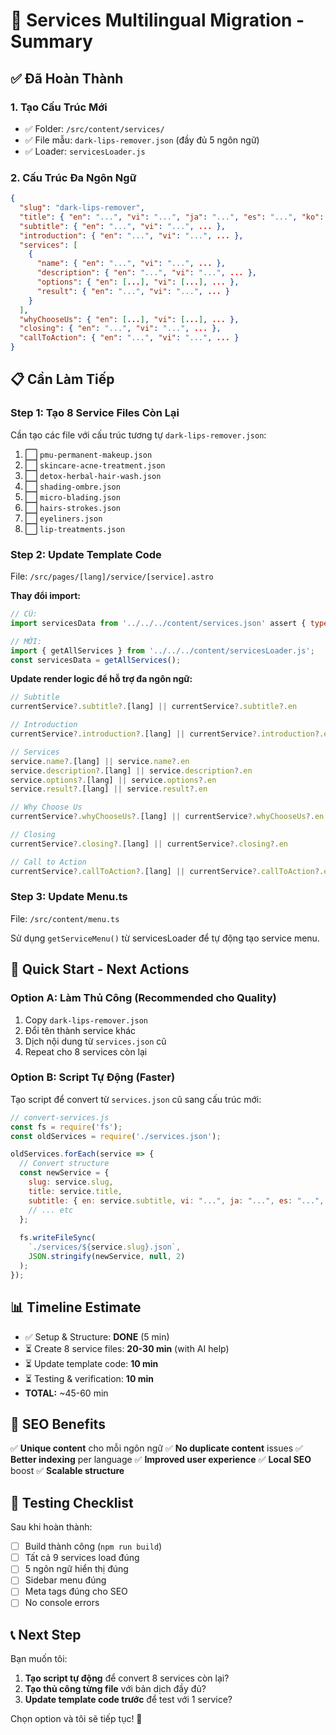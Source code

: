 # 🎯 Services Multilingual Migration - Summary

## ✅ Đã Hoàn Thành

### 1. Tạo Cấu Trúc Mới
- ✅ Folder: `/src/content/services/`
- ✅ File mẫu: `dark-lips-remover.json` (đầy đủ 5 ngôn ngữ)
- ✅ Loader: `servicesLoader.js`

### 2. Cấu Trúc Đa Ngôn Ngữ
```json
{
  "slug": "dark-lips-remover",
  "title": { "en": "...", "vi": "...", "ja": "...", "es": "...", "ko": "..." },
  "subtitle": { "en": "...", "vi": "...", ... },
  "introduction": { "en": "...", "vi": "...", ... },
  "services": [
    {
      "name": { "en": "...", "vi": "...", ... },
      "description": { "en": "...", "vi": "...", ... },
      "options": { "en": [...], "vi": [...], ... },
      "result": { "en": "...", "vi": "...", ... }
    }
  ],
  "whyChooseUs": { "en": [...], "vi": [...], ... },
  "closing": { "en": "...", "vi": "...", ... },
  "callToAction": { "en": "...", "vi": "...", ... }
}
```

## 📋 Cần Làm Tiếp

### Step 1: Tạo 8 Service Files Còn Lại
Cần tạo các file với cấu trúc tương tự `dark-lips-remover.json`:

1. ⬜ `pmu-permanent-makeup.json`
2. ⬜ `skincare-acne-treatment.json`
3. ⬜ `detox-herbal-hair-wash.json`
4. ⬜ `shading-ombre.json`
5. ⬜ `micro-blading.json`
6. ⬜ `hairs-strokes.json`
7. ⬜ `eyeliners.json`
8. ⬜ `lip-treatments.json`

### Step 2: Update Template Code
File: `/src/pages/[lang]/service/[service].astro`

**Thay đổi import:**
```javascript
// CŨ:
import servicesData from '../../../content/services.json' assert { type: 'json' };

// MỚI:
import { getAllServices } from '../../../content/servicesLoader.js';
const servicesData = getAllServices();
```

**Update render logic để hỗ trợ đa ngôn ngữ:**
```javascript
// Subtitle
currentService?.subtitle?.[lang] || currentService?.subtitle?.en

// Introduction
currentService?.introduction?.[lang] || currentService?.introduction?.en

// Services
service.name?.[lang] || service.name?.en
service.description?.[lang] || service.description?.en
service.options?.[lang] || service.options?.en
service.result?.[lang] || service.result?.en

// Why Choose Us
currentService?.whyChooseUs?.[lang] || currentService?.whyChooseUs?.en

// Closing
currentService?.closing?.[lang] || currentService?.closing?.en

// Call to Action
currentService?.callToAction?.[lang] || currentService?.callToAction?.en
```

### Step 3: Update Menu.ts
File: `/src/content/menu.ts`

Sử dụng `getServiceMenu()` từ servicesLoader để tự động tạo service menu.

## 🚀 Quick Start - Next Actions

### Option A: Làm Thủ Công (Recommended cho Quality)
1. Copy `dark-lips-remover.json`
2. Đổi tên thành service khác
3. Dịch nội dung từ `services.json` cũ
4. Repeat cho 8 services còn lại

### Option B: Script Tự Động (Faster)
Tạo script để convert từ `services.json` cũ sang cấu trúc mới:
```javascript
// convert-services.js
const fs = require('fs');
const oldServices = require('./services.json');

oldServices.forEach(service => {
  // Convert structure
  const newService = {
    slug: service.slug,
    title: service.title,
    subtitle: { en: service.subtitle, vi: "...", ja: "...", es: "...", ko: "..." },
    // ... etc
  };
  
  fs.writeFileSync(
    `./services/${service.slug}.json`,
    JSON.stringify(newService, null, 2)
  );
});
```

## 📊 Timeline Estimate

- ✅ Setup & Structure: **DONE** (5 min)
- ⏳ Create 8 service files: **20-30 min** (with AI help)
- ⏳ Update template code: **10 min**
- ⏳ Testing & verification: **10 min**
- **TOTAL:** ~45-60 min

## 🎯 SEO Benefits

✅ **Unique content** cho mỗi ngôn ngữ
✅ **No duplicate content** issues
✅ **Better indexing** per language
✅ **Improved user experience**
✅ **Local SEO** boost
✅ **Scalable structure**

## 🧪 Testing Checklist

Sau khi hoàn thành:
- [ ] Build thành công (`npm run build`)
- [ ] Tất cả 9 services load đúng
- [ ] 5 ngôn ngữ hiển thị đúng
- [ ] Sidebar menu đúng
- [ ] Meta tags đúng cho SEO
- [ ] No console errors

## 📞 Next Step

Bạn muốn tôi:
1. **Tạo script tự động** để convert 8 services còn lại?
2. **Tạo thủ công từng file** với bản dịch đầy đủ?
3. **Update template code trước** để test với 1 service?

Chọn option và tôi sẽ tiếp tục! 🚀

